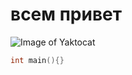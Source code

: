 # всем привет 
![Image of Yaktocat](https://octodex.github.com/images/yaktocat.png)
```c++
int main(){}
```
